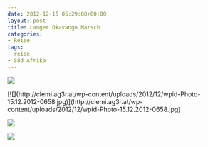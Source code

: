 ```yaml
---
date: 2012-12-15 05:29:08+00:00
layout: post
title: Langer Okavango Marsch
categories:
- Reise
tags:
- reise
- Süd Afrika
---
```


[![](http://clemi.ag3r.at/wp-content/uploads/2012/12/wpid-Photo-15.12.2012-0821.jpg)](http://clemi.ag3r.at/wp-content/uploads/2012/12/wpid-Photo-15.12.2012-0821.jpg)





<!-- more -->[![](http://clemi.ag3r.at/wp-content/uploads/2012/12/wpid-Photo-15.12.2012-0658.jpg)](http://clemi.ag3r.at/wp-content/uploads/2012/12/wpid-Photo-15.12.2012-0658.jpg)





[![](http://clemi.ag3r.at/wp-content/uploads/2012/12/wpid-Photo-15.12.2012-06011.jpg)](http://clemi.ag3r.at/wp-content/uploads/2012/12/wpid-Photo-15.12.2012-06011.jpg)





[![](http://clemi.ag3r.at/wp-content/uploads/2012/12/wpid-Photo-15.12.2012-0509.jpg)](http://clemi.ag3r.at/wp-content/uploads/2012/12/wpid-Photo-15.12.2012-0509.jpg)




